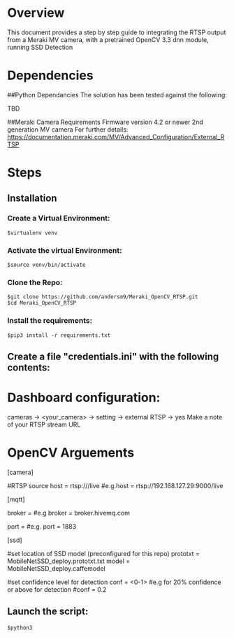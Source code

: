 # Overview

This document provides a step by step guide to integrating the RTSP output from a Meraki MV camera, with a pretrained OpenCV 3.3 dnn module, running SSD Detection


# Dependencies

##Python Dependancies
The solution has been tested against the following:

TBD

##Meraki Camera Requirements
Firmware version 4.2 or newer
2nd generation MV camera
For further details:
https://documentation.meraki.com/MV/Advanced_Configuration/External_RTSP
# Steps

## Installation

### Create a Virtual Environment:
    $virtualenv venv

### Activate the virtual Environment:
    $source venv/bin/activate

### Clone the Repo:
    $git clone https://github.com/andersm9/Meraki_OpenCV_RTSP.git
    $cd Meraki_OpenCV_RTSP

### Install the requirements:
    $pip3 install -r requirements.txt

## Create a file "credentials.ini" with the following contents:

# Dashboard configuration:

cameras -> <your_camera> -> setting -> external RTSP -> yes
Make a note of your RTSP stream URL 
# OpenCV Arguements

[camera]

#RTSP source
host = rtsp://<camera IP>/live
#e.g.host = rtsp://192.168.127.29:9000/live

[mqtt]

broker = <mqtt broker location>
#e.g broker = broker.hivemq.com

port = <mqtt broker port>
#e.g. port = 1883

[ssd]

#set location of SSD model (preconfigured for this repo)
prototxt = MobileNetSSD_deploy.prototxt.txt
model = MobileNetSSD_deploy.caffemodel

#set confidence level for detection
conf = <0-1>
#e.g for 20% confidence or above for detection
#conf = 0.2

## Launch the script:

    $python3 

